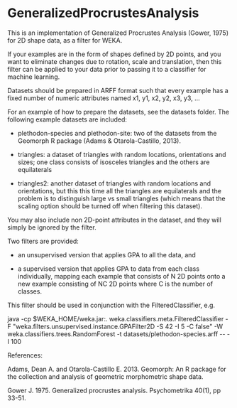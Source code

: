 GeneralizedProcrustesAnalysis
=============================

This is an implementation of Generalized Procrustes Analysis (Gower, 1975) for 2D shape data, as a filter for WEKA.

If your examples are in the form of shapes defined by 2D points, and you want to eliminate changes due to rotation, scale and translation, then this filter can be applied to your data prior to passing it to a classifier for machine learning.

Datasets should be prepared in ARFF format such that every example has a fixed number of numeric attributes named x1, y1, x2, y2, x3, y3, ...

For an example of how to prepare the datasets, see the datasets folder. The following example datasets are included:

* plethodon-species and plethodon-site: two of the datasets from the Geomorph R package (Adams & Otarola-Castillo, 2013).

* triangles: a dataset of triangles with random locations, orientations and sizes; one class consists of isosceles triangles and the others are equilaterals

* triangles2: another dataset of triangles with random locations and orientations, but this this time all the triangles are equilaterals and the problem is to distinguish large vs small triangles (which means that the scaling option should be turned off when filtering this dataset).

You may also include non 2D-point attributes in the dataset, and they will simply be ignored by the filter.

Two filters are provided:

* an unsupervised version that applies GPA to all the data, and 

* a supervised version that applies GPA to data from each class individually, mapping each example that consists of N 2D points onto a new example consisting of NC 2D points where C is the number of classes.

This filter should be used in conjunction with the FilteredClassifier, e.g.

java -cp $WEKA_HOME/weka.jar:. weka.classifiers.meta.FilteredClassifier
     -F  "weka.filters.unsupervised.instance.GPAFilter2D -S 42 -I 5 -C false"
     -W  weka.classifiers.trees.RandomForest -t datasets/plethodon-species.arff -- -I 100 

References:

Adams, Dean A. and Otarola-Castillo E. 2013. Geomorph: An R package for the collection and analysis of geometric morphometric shape data.

Gower J. 1975. Generalized procrustes analysis. Psychometrika 40(1), pp 33-51.


